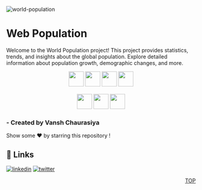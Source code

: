 ![world-population](https://socialify.git.ci/vansh-codes/world-population/image?font=Source%20Code%20Pro&name=1&owner=1&pattern=Diagonal%20Stripes&theme=Dark)

# Web Population

Welcome to the World Population project! This project provides statistics, trends, and insights about the global population. Explore detailed information about population growth, demographic changes, and more.

<div align="center">
<img src="https://forthebadge.com/images/badges/built-with-love.svg" height=40px/> <img src="https://api.visitorbadge.io/api/visitors?path=https%3A%2F%2Fgithub.com%2Fvansh-codes%2FWorld-Population&label=visitors&countColor=%2337d67a&style=for-the-badge&labelStyle=upper" height=40px /> <img src="https://img.shields.io/github/last-commit/vansh-codes/World-Population?style=for-the-badge" height=40px />
<img src="https://img.shields.io/github/repo-size/vansh-codes/World-Population?style=for-the-badge" height=40px> <br/><br />
<img src="https://img.shields.io/badge/html-%231572B6.svg?style=for-the-badge&logo=css3&logoColor=white" height=40px> <img src="https://img.shields.io/badge/css3-%231572B6.svg?style=for-the-badge&logo=css3&logoColor=white" height=40px> 
<img src="https://img.shields.io/badge/javascript-%23323330.svg?style=for-the-badge&logo=javascript&logoColor=%23F7DF1E" height=40px> 

</div>

### - Created by **Vansh Chaurasiya** 
Show some ❤️ by starring this repository !



## 🔗 Links
[![linkedin](https://img.shields.io/badge/linkedin-0A66C2?style=for-the-badge&logo=linkedin&logoColor=white)](https://www.linkedin.com/in/vanshchaurasiya24)
[![twitter](https://img.shields.io/badge/twitter-1DA1F2?style=for-the-badge&logo=twitter&logoColor=white)](https://www.twitter.com/vanshchaurasiy4) <p align="right"><a href="#top">TOP</a></p>
